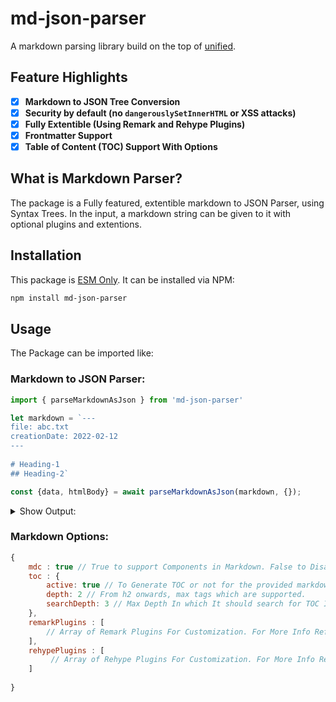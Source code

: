 # md-json-parser

A markdown parsing library build on the top of [unified](https://www.npmjs.com/package/unified).

## Feature Highlights

*   [x] **Markdown to JSON Tree Conversion**
*   [x] **Security by default (no `dangerouslySetInnerHTML` or XSS attacks)**   
*   [x] **Fully Extentible (Using Remark and Rehype Plugins)**
*   [x] **Frontmatter Support**
*   [x] **Table of Content (TOC) Support With Options**

## What is Markdown Parser?

The package is a Fully featured, extentible markdown to JSON Parser, using Syntax Trees. In the input, a markdown string can be given to it with optional plugins and extentions.

## Installation

This package is [ESM Only](https://gist.github.com/sindresorhus/a39789f98801d908bbc7ff3ecc99d99c). It can be installed via NPM:
```sh
npm install md-json-parser
```

## Usage
The Package can be imported like:

### Markdown to JSON Parser:
```js
import { parseMarkdownAsJson } from 'md-json-parser'

let markdown = `---
file: abc.txt
creationDate: 2022-02-12
---
  
# Heading-1
## Heading-2`

const {data, htmlBody} = await parseMarkdownAsJson(markdown, {});
```

<details>
<summary>Show Output:</summary>

```json
{
    "data": {
        "file": "abc.txt",
        "creationDate": "2022-02-12T00:00:00.000Z"
    },
    "body": {
        "type": "root",
        "children": [
            {
                "type": "element",
                "tag": "h1",
                "props": {
                    "id": "user-content-heading-1"
                },
                "children": [
                    {
                        "type": "text",
                        "value": "Heading-1"
                    }
                ]
            },
            {
                "type": "text",
                "value": "\n\n"
            },
            {
                "type": "element",
                "tag": "h2",
                "props": {
                    "id": "user-content-heading-2"
                },
                "children": [
                    {
                        "type": "text",
                        "value": "Heading-2"
                    }
                ]
            },
            {
                "type": "element",
                "tag": "h3",
                "props": {
                    "id": "user-content-i-am-heading-3"
                },
                "children": [
                    {
                        "type": "text",
                        "value": "I am heading-3"
                    }
                ]
            }
        ]
    },
    "toc": {
        "searchDepth": 2,
        "depth": 2,
        "links": [
            {
                "id": "user-content-heading-2",
                "depth": 2,
                "text": "Heading-2",
                "children": [
                    {
                        "id": "user-content-i-am-heading-3",
                        "depth": 3,
                        "text": "I am heading-3"
                    }
                ]
            }
        ]
    }
}
```

</details>

### Markdown Options:
```js
{
    mdc : true // True to support Components in Markdown. False to Disable MDC Fature.
    toc : {
        active: true // To Generate TOC or not for the provided markdown.
        depth: 2 // From h2 onwards, max tags which are supported.
        searchDepth: 3 // Max Depth In which It should search for TOC Items in JSON Tree.
    },
    remarkPlugins : [
        // Array of Remark Plugins For Customization. For More Info Refer: https://github.com/remarkjs/remark/blob/main/doc/plugins.md#create-plugins
    ],
    rehypePlugins : [
         // Array of Rehype Plugins For Customization. For More Info Refer: https://github.com/rehypejs/rehype/blob/main/doc/plugins.md#create-plugins
    ]
    
}
```
